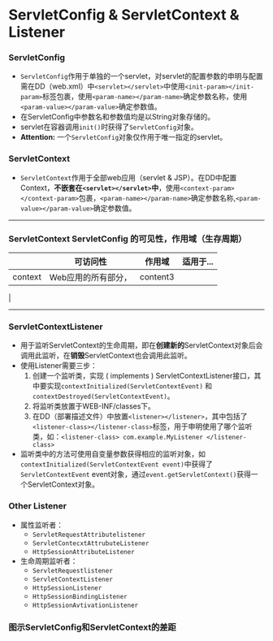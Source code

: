 # ServletConfig & ServletContext & Listener
### ServletConfig
- `ServletConfig`作用于单独的一个servlet，对servlet的配置参数的申明与配置需在DD（web.xml）中`<servlet></servlet>`中使用`<init-param></init-param>`标签包裹，使用`<param-name></param-name>`确定参数名称，使用`<param-value></param-value>`确定参数值。
- 在ServletConfig中参数名和参数值均是以String对象存储的。
- servlet在容器调用`init()`时获得了`ServletConfig`对象。
- **Attention:** 一个`ServletConfig`对象仅作用于唯一指定的servlet。

### ServletContext
- `ServletContext`作用于全部web应用（servlet & JSP）。在DD中配置Context，**不嵌套在`<servlet></servlet>`中**，使用`<context-param></context-param>`包裹，`<param-name></param-name>`确定参数名称,`<param-value></param-value>`确定参数值。

****
### ServletContext ServletConfig 的可见性，作用域（生存周期）
| |可访问性|作用域|适用于...|
|-|-|-|-|
|context|Web应用的所有部分，|content3|
|



******
### ServletContextListener
- 用于监听ServletContext的生命周期，即在**创建新的**ServletContext对象后会调用此监听，在**销毁**ServletContext也会调用此监听。
- 使用Listener需要三步：
    1. 创建一个监听类，实现 ( implements ) ServletContextListener接口，其中要实现`contextInitialized(ServletContextEvent)` 和 `contextDestroyed(ServletContextEvent)`。
    2. 将监听类放置于WEB-INF/classes下。
    3. 在DD（部署描述文件）中放置`<listener></listener>`，其中包括了`<listener-class></listener-class>`标签，用于申明使用了哪个监听类，如：`<listener-class> com.example.MyListener </listener-class>`
- 监听类中的方法可使用自变量参数获得相应的监听对象，如`contextInitialized(ServletContextEvent event)`中获得了`ServletContextEvent` event对象，通过`event.getServletContext()`获得一个ServletContext对象。

### Other Listener
- 属性监听者：
    - `ServletRequestAttributelistener`
    - `ServletContecxtAttrubuteListener`
    - `HttpSessionAttributeListener`
- 生命周期监听者：
    - `ServletRequestlistener`
    - `ServletContextListener`
    - `HttpSessionListener`
    - `HttpSessionBindingListener`
    - `HttpSessionAvtivationListener`






### 图示ServletConfig和ServletContext的差距



